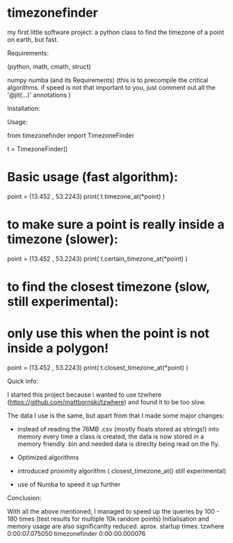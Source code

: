 # timezonefinder
my first little software project: a python class to find the timezone of a point on earth, but fast.


Requirements:

(python, math, cmath, struct)

numpy 
numba  (and its Requirements)
(this is to precompile the critical algorithms. if speed is not that important to you, just comment out all the '@jit(...)' annotations )



Installation:




Usage:


from timezonefinder import TimezoneFinder

t = TimezoneFinder()

# Basic usage (fast algorithm):
point = (13.452 , 53.2243)
print( t.timezone_at(*point) )

# to make sure a point is really inside a timezone (slower):
point = (13.452 , 53.2243)
print( t.certain_timezone_at(*point) )

# to find the closest timezone (slow, still experimental):
# only use this when the point is not inside a polygon!
point = (13.452 , 53.2243)
print( t.closest_timezone_at(*point) )







Quick info:

I started this project because i wanted to use tzwhere (https://github.com/mattbornski/tzwhere) and found it to be too slow.

The data I use is the same, but apart from that I made some major changes:

  - instead of reading the 76MB .csv (mostly floats stored as strings!) into memory every time a class is created, 
  the data is now stored in a memory friendly .bin and needed data is direclty being read on the fly.
  
  - Optimized algorithms
  
  - introduced proximity algorithm ( closest_timezone_at() still experimental)
  
  - use of Numba to speed it up further
  
  
Conclusion:

With all the above mentioned, I managed to speed up the queries by 100 - 180 times (test results for multiple 10k random points)
Initialisation and memory usage are also significanlty reduced.
aprox. startup times: tzwhere 0:00:07.075050  timezonefinder 0:00:00.000076

